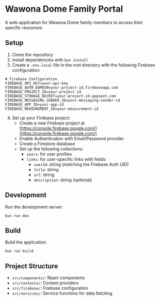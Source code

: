 # Wawona Dome Family Portal

A web application for Wawona Dome family members to access their specific resources.

## Setup

1. Clone the repository
2. Install dependencies with `bun install`
3. Create a `.env.local` file in the root directory with the following Firebase configuration:

```
# Firebase Configuration
FIREBASE_API_KEY=your-api-key
FIREBASE_AUTH_DOMAIN=your-project-id.firebaseapp.com
FIREBASE_PROJECT_ID=your-project-id
FIREBASE_STORAGE_BUCKET=your-project-id.appspot.com
FIREBASE_MESSAGING_SENDER_ID=your-messaging-sender-id
FIREBASE_APP_ID=your-app-id
FIREBASE_MEASUREMENT_ID=your-measurement-id
```

4. Set up your Firebase project:
   - Create a new Firebase project at [https://console.firebase.google.com/](https://console.firebase.google.com/)
   - Enable Authentication with Email/Password provider
   - Create a Firestore database
   - Set up the following collections:
     - `users`: for user profiles
     - `links`: for user-specific links with fields:
       - `userId`: string (matching the Firebase Auth UID)
       - `title`: string
       - `url`: string
       - `description`: string (optional)

## Development

Run the development server:

```
bun run dev
```

## Build

Build the application:

```
bun run build
```

## Project Structure

- `src/components/`: React components
- `src/contexts/`: Context providers
- `src/firebase/`: Firebase configuration
- `src/services/`: Service functions for data fetching
